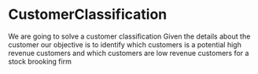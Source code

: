 # CustomerClassification
We are going to solve a customer classification Given the details about the customer our objective is to identify which customers is a potential high revenue customers and which customers are low revenue customers for a stock brooking firm
